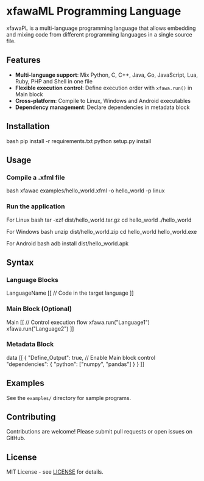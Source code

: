 # xfawaML Programming Language

xfawaPL is a multi-language programming language that allows embedding and mixing code from different programming languages in a single source file.

## Features

- **Multi-language support**: Mix Python, C, C++, Java, Go, JavaScript, Lua, Ruby, PHP and Shell in one file
- **Flexible execution control**: Define execution order with `xfawa.run()` in Main block
- **Cross-platform**: Compile to Linux, Windows and Android executables
- **Dependency management**: Declare dependencies in metadata block

## Installation

bash
pip install -r requirements.txt
python setup.py install

## Usage

### Compile a .xfml file

bash
xfawac examples/hello_world.xfml -o hello_world -p linux

### Run the application

For Linux
bash
tar -xzf dist/hello_world.tar.gz
cd hello_world
./hello_world

For Windows
bash
unzip dist/hello_world.zip
cd hello_world
hello_world.exe

For Android
bash
adb install dist/hello_world.apk

## Syntax

### Language Blocks

LanguageName [[
// Code in the target language
]]

### Main Block (Optional)

Main [[
// Control execution flow
xfawa.run("Language1")
xfawa.run("Language2")
]]

### Metadata Block

data [[
{
"Define_Output": true, // Enable Main block control
"dependencies": {
"python": ["numpy", "pandas"]
}
}
]]

## Examples

See the `examples/` directory for sample programs.

## Contributing

Contributions are welcome! Please submit pull requests or open issues on GitHub.

## License

MIT License - see [LICENSE](LICENSE) for details.